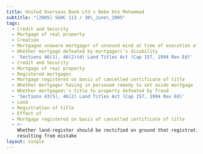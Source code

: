 ```yaml
---
title: United Overseas Bank Ltd v Bebe bte Mohammad
subtitle: "[2005] SGHC 113 / 30\_June\_2005"
tags:
  - Credit and Security
  - Mortgage of real property
  - Creation
  - Mortgagee unaware mortgagor of unsound mind at time of execution of mortgage
  - Whether mortgage defeated by mortgagor\'s disability
  - 'Sections 46(1), 46(2)(d) Land Titles Act (Cap 157, 1994 Rev Ed)'
  - Credit and Security
  - Mortgage of real property
  - Registered mortgages
  - Mortgage registered on basis of cancelled certificate of title
  - Whether mortgagor having in personam remedy to set aside mortgage
  - Whether mortgagee\'s title to property defeated by fraud
  - 'Sections 43(5), 46(2) Land Titles Act (Cap 157, 1994 Rev Ed)'
  - Land
  - Registration of title
  - Effect of
  - Mortgage registered on basis of cancelled certificate of title
  - >-
    Whether land-register should be rectified on ground that registration
    resulting from mistake
layout: single
---
```


